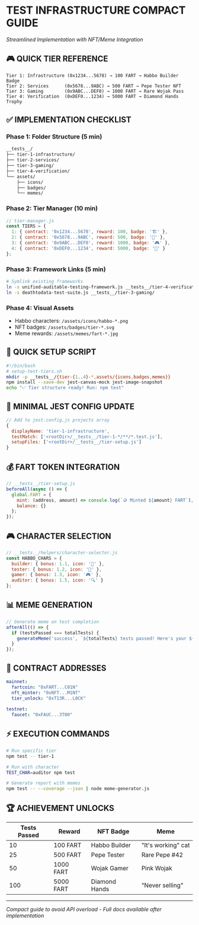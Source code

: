 # TEST INFRASTRUCTURE COMPACT GUIDE
*Streamlined Implementation with NFT/Meme Integration*

## 🎮 QUICK TIER REFERENCE

```
Tier 1: Infrastructure (0x1234...5678) → 100 FART → Habbo Builder Badge
Tier 2: Services      (0x5678...9ABC) → 500 FART → Pepe Tester NFT  
Tier 3: Gaming        (0x9ABC...DEF0) → 1000 FART → Rare Wojak Pass
Tier 4: Verification  (0xDEF0...1234) → 5000 FART → Diamond Hands Trophy
```

## ✅ IMPLEMENTATION CHECKLIST

### Phase 1: Folder Structure (5 min)
```bash
__tests__/
├── tier-1-infrastructure/
├── tier-2-services/  
├── tier-3-gaming/
├── tier-4-verification/
└── assets/
    ├── icons/
    ├── badges/
    └── memes/
```

### Phase 2: Tier Manager (10 min)
```javascript
// tier-manager.js
const TIERS = {
  1: { contract: '0x1234...5678', reward: 100, badge: '🏗️' },
  2: { contract: '0x5678...9ABC', reward: 500, badge: '🚀' },
  3: { contract: '0x9ABC...DEF0', reward: 1000, badge: '🎮' },
  4: { contract: '0xDEF0...1234', reward: 5000, badge: '💎' }
};
```

### Phase 3: Framework Links (5 min)
```bash
# Symlink existing frameworks
ln -s unified-auditable-testing-framework.js __tests__/tier-4-verification/
ln -s deathtodata-test-suite.js __tests__/tier-3-gaming/
```

### Phase 4: Visual Assets
- Habbo characters: `/assets/icons/habbo-*.png`
- NFT badges: `/assets/badges/tier-*.svg`
- Meme rewards: `/assets/memes/fart-*.jpg`

## 🚀 QUICK SETUP SCRIPT

```bash
#!/bin/bash
# setup-test-tiers.sh
mkdir -p __tests__/{tier-{1..4}-*,assets/{icons,badges,memes}}
npm install --save-dev jest-canvas-mock jest-image-snapshot
echo "✅ Tier structure ready! Run: npm test"
```

## 🎯 MINIMAL JEST CONFIG UPDATE

```javascript
// Add to jest.config.js projects array
{
  displayName: 'tier-1-infrastructure',
  testMatch: ['<rootDir>/__tests__/tier-1-*/**/*.test.js'],
  setupFiles: ['<rootDir>/__tests__/tier-setup.js']
}
```

## 💰 FART TOKEN INTEGRATION

```javascript
// __tests__/tier-setup.js
beforeAll(async () => {
  global.FART = { 
    mint: (address, amount) => console.log(`🪙 Minted ${amount} FART`),
    balance: {} 
  };
});
```

## 🎮 CHARACTER SELECTION

```javascript
// __tests__/helpers/character-selector.js
const HABBO_CHARS = {
  builder: { bonus: 1.1, icon: '👷' },
  tester: { bonus: 1.2, icon: '🧪' },
  gamer: { bonus: 1.3, icon: '🎮' },
  auditor: { bonus: 1.5, icon: '🔍' }
};
```

## 📊 MEME GENERATION

```javascript
// Generate meme on test completion
afterAll(() => {
  if (testsPassed === totalTests) {
    generateMeme('success', `${totalTests} tests passed! Here's your ${FART_EARNED} FART`);
  }
});
```

## 🔗 CONTRACT ADDRESSES

```yaml
mainnet:
  fartcoin: "0xFART...C01N"
  nft_minter: "0xNFT...M1NT"
  tier_unlock: "0xT13R...L0CK"
  
testnet:
  faucet: "0xFAUC...3T00"
```

## ⚡ EXECUTION COMMANDS

```bash
# Run specific tier
npm test -- tier-1

# Run with character
TEST_CHAR=auditor npm test

# Generate report with memes
npm test -- --coverage --json | node meme-generator.js
```

## 🏆 ACHIEVEMENT UNLOCKS

| Tests Passed | Reward | NFT Badge | Meme |
|-------------|---------|-----------|------|
| 10 | 100 FART | Habbo Builder | "It's working" cat |
| 25 | 500 FART | Pepe Tester | Rare Pepe #42 |
| 50 | 1000 FART | Wojak Gamer | Pink Wojak |
| 100 | 5000 FART | Diamond Hands | "Never selling" |

---
*Compact guide to avoid API overload - Full docs available after implementation*